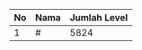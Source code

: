 | No | Nama            | Jumlah Level |
|----|-----------------|--------------|
| 1  | #    |    5824        |
